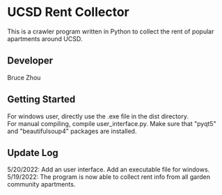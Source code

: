 # UCSD Rent Collector
This is a crawler program written in Python to collect the rent of popular apartments around UCSD.

## Developer
Bruce Zhou

## Getting Started
For windows user, directly use the .exe file in the dist directory.  
For manual compiling, compile user_interface.py. Make sure that "pyqt5" and "beautifulsoup4" packages are installed.  

## Update Log
5/20/2022: Add an user interface. Add an executable file for windows.  
5/19/2022: The program is now able to collect rent info from all garden community apartments.
